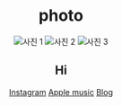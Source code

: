<!DOCTYPE html>
<html lang="ko">
</head>
<body>
    <header>
        <h1>photo</h1>
        <div class="gallery">
            <img src="사진1.jpg" alt="사진 1">
            <img src="사진2.jpg" alt="사진 2">
            <img src="사진3.jpg" alt="사진 3">
            <!-- 추가 사진들을 여기에 넣으세요 -->
        </div>
        <div class="social">
            <h2>Hi</h2>
            <a href="https://www.instagram.com/xuhhxnbxeol/" target="_blank">Instagram</a>
            <a href="https://music.apple.com/profile/starwars" target="_blank">Apple music</a>
            <a href="https://m.blog.naver.com/hanbyeol82-" target="_blank">Blog</a>
        </div>
    </div>
</body>
</html>
